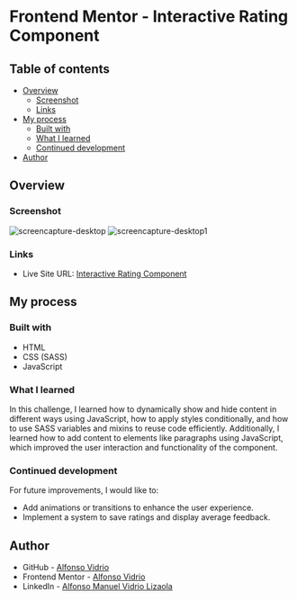 # Frontend Mentor - Interactive Rating Component

## Table of contents

- [Overview](#overview)
  - [Screenshot](#screenshot)
  - [Links](#links)
- [My process](#my-process)
  - [Built with](#built-with)
  - [What I learned](#what-i-learned)
  - [Continued development](#continued-development)
- [Author](#author)

## Overview

### Screenshot
![screencapture-desktop](https://github.com/user-attachments/assets/19b1e01a-0e60-40ca-810c-5915a56f463e)
![screencapture-desktop1](https://github.com/user-attachments/assets/d0d1e082-5498-4159-a2f2-f36a2f3927f0)


### Links

- Live Site URL: [Interactive Rating Component](https://alfonsovidrio.github.io/interactive-rating-component/)

## My process

### Built with

- HTML
- CSS (SASS)
- JavaScript

### What I learned

In this challenge, I learned how to dynamically show and hide content in different ways using JavaScript, how to apply styles conditionally, and how to use SASS variables and mixins to reuse code efficiently. Additionally, I learned how to add content to elements like paragraphs using JavaScript, which improved the user interaction and functionality of the component.

### Continued development

For future improvements, I would like to:

- Add animations or transitions to enhance the user experience.
- Implement a system to save ratings and display average feedback.

## Author

- GitHub - [Alfonso Vidrio](https://github.com/alfonsovidrio)
- Frontend Mentor - [Alfonso Vidrio](https://www.frontendmentor.io/profile/AlfonsoVidrio)
- LinkedIn - [Alfonso Manuel Vidrio Lizaola](https://www.linkedin.com/in/alfonsomanuelvidriolizaola/)
